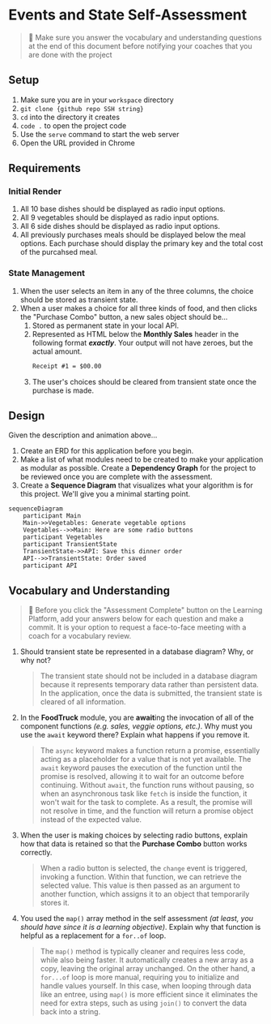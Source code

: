 # Events and State Self-Assessment

> 🧨 Make sure you answer the vocabulary and understanding questions at the end of this document before notifying your coaches that you are done with the project

## Setup

1. Make sure you are in your `workspace` directory
1. `git clone {github repo SSH string}`
1. `cd` into the directory it creates
1. `code .` to open the project code
1. Use the `serve` command to start the web server
1. Open the URL provided in Chrome

## Requirements

### Initial Render

1. All 10 base dishes should be displayed as radio input options.
1. All 9 vegetables should be displayed as radio input options.
1. All 6 side dishes should be displayed as radio input options.
1. All previously purchases meals should be displayed below the meal options. Each purchase should display the primary key and the total cost of the purcahsed meal.

### State Management

1. When the user selects an item in any of the three columns, the choice should be stored as transient state.
1. When a user makes a choice for all three kinds of food, and then clicks the "Purchase Combo" button, a new sales object should be...
    1. Stored as permanent state in your local API.
    1. Represented as HTML below the **Monthly Sales** header in the following format **_exactly_**. Your output will not have zeroes, but the actual amount.
        ```html
        Receipt #1 = $00.00
        ```
   1. The user's choices should be cleared from transient state once the purchase is made.

## Design

Given the description and animation above...

1. Create an ERD for this application before you begin.
1. Make a list of what modules need to be created to make your application as modular as possible. Create a **Dependency Graph** for the project to be reviewed once you are complete with the assessment.
1. Create a **Sequence Diagram** that visualizes what your algorithm is for this project. We'll give you a minimal starting point.

```mermaid
sequenceDiagram
    participant Main
    Main->>Vegetables: Generate vegetable options
    Vegetables-->>Main: Here are some radio buttons
    participant Vegetables
    participant TransientState
    TransientState->>API: Save this dinner order
    API-->>TransientState: Order saved
    participant API
```

## Vocabulary and Understanding

> 🧨 Before you click the "Assessment Complete" button on the Learning Platform, add your answers below for each question and make a commit. It is your option to request a face-to-face meeting with a coach for a vocabulary review.

1. Should transient state be represented in a database diagram? Why, or why not?
   > The transient state should not be included in a database diagram because it represents temporary data rather than persistent data. In the application, once the data is submitted, the transient state is cleared of all information.
2. In the **FoodTruck** module, you are **await**ing the invocation of all of the component functions _(e.g. sales, veggie options, etc.)_. Why must you use the `await` keyword there? Explain what happens if you remove it.
   > The `async` keyword makes a function return a promise, essentially acting as a placeholder for a value that is not yet available. The `await` keyword pauses the execution of the function until the promise is resolved, allowing it to wait for an outcome before continuing. Without `await`, the function runs without pausing, so when an asynchronous task like `fetch` is inside the function, it won't wait for the task to complete. As a result, the promise will not resolve in time, and the function will return a promise object instead of the expected value.
3. When the user is making choices by selecting radio buttons, explain how that data is retained so that the **Purchase Combo** button works correctly.
   > When a radio button is selected, the `change` event is triggered, invoking a function. Within that function, we can retrieve the selected value. This value is then passed as an argument to another function, which assigns it to an object that temporarily stores it.
4. You used the `map()` array method in the self assessment _(at least, you should have since it is a learning objective)_. Explain why that function is helpful as a replacement for a `for..of` loop.
   > The `map()` method is typically cleaner and requires less code, while also being faster. It automatically creates a new array as a copy, leaving the original array unchanged. On the other hand, a `for...of` loop is more manual, requiring you to initialize and handle values yourself. In this case, when looping through data like an entree, using `map()` is more efficient since it eliminates the need for extra steps, such as using `join()` to convert the data back into a string.
